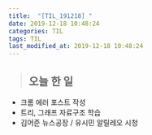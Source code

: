 ```yaml
---
title:  "[TIL_191218] "
date: 2019-12-18 10:48:24
categories: TIL
tags: TIL
last_modified_at: 2019-12-18 10:48:24
---
```


>## 오늘 한 일  

- 크롬 에러 포스트 작성
- 트리, 그래프 자료구조 학습
- 김어준 뉴스공장 / 유시민 알릴레오 시청
